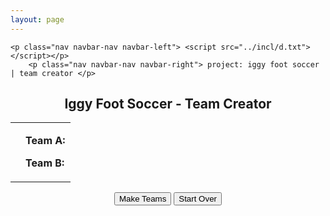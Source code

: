 ```yaml
---
layout: page
---
```


<!DOCTYPE html>
<html lang="en">
<head>

<!-- Project Page: Title -->
<script src="../incl/t.txt"></script>
  <meta charset="utf-8">
  <meta name="viewport" content="width=device-width, initial-scale=1">
  <link rel="stylesheet" href="https://maxcdn.bootstrapcdn.com/bootstrap/3.4.1/css/bootstrap.min.css">
  <link href="https://fonts.googleapis.com/css?family=Montserrat" rel="stylesheet">
  <script src="https://ajax.googleapis.com/ajax/libs/jquery/3.4.1/jquery.min.js"></script>
  <script src="https://maxcdn.bootstrapcdn.com/bootstrap/3.4.1/js/bootstrap.min.js"></script>
 <link rel="stylesheet" type="text/css" href="../style/style.css">
</head>
<!-- Project Page: Domain and Name -->
<nav class="navbar navbar-default">
  <div class="container">

    <p class="nav navbar-nav navbar-left"> <script src="../incl/d.txt"></script></p>
        <p class="nav navbar-nav navbar-right"> project: iggy foot soccer | team creator </p>

  </div>
</nav>


<center><h2>Iggy Foot Soccer - Team Creator</h2></center>

<!-- import data: var players -->
<script type="text/javascript" src="data.js"></script>

<!-- import script -->
<script type="text/javascript" src="myjs.js"></script>

<script type="text/javascript">
	startOver();
</script>

<table border=0 width="100%">
	<tr>
		<td>
<p id="playing">  </p>
</td>
<td>
<p id="output">  </p>
<p id="teama"> <b> Team A: </b> </p>
<p id="teamb"> <b> Team B: </b> </p>
</td> </tr>
</table>

	
<center>
<p> <button onclick="makeTeams()">Make Teams</button> 
	<button onclick="startOver()">Start Over</button> </p>
</center>



<!-- output table-->
<!--
<table width="100%" border="1" >
<tr>
	<td> <b>Goalies</b> </td>
	<td> <b>Defense</b> </td>
	<td> <b>Defense</b> </td>
	<td> <b>Defense</b> </td>
	<td> <b>Offense</b> </td>
	<td> <b>Offense</b> </td>
	<td> <b>Offense</b> </td>
	<td> <b>Unrated</b> </td>
</tr>

<tr valign="top">
	<td id="gk">  </td>
	<td id="d1">  </td>
	<td id="d2">  </td>
	<td id="d3">  </td>
	<td id="o1">  </td>
	<td id="o2">  </td>
	<td id="o3">  </td>
	<td id="ur">  </td>
</tr>

</table>
-->



<!-- Project Page: Footer-->
<script src="../incl/f.txt"></script>

</body>
</html>
